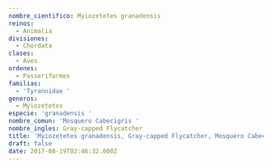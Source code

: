 ```yaml
---
nombre_cientifico: Myiozetetes granadensis
reinos:
  - Animalia
divisiones:
  - Chordata
clases:
  - Aves
ordenes:
  - Passeriformes
familias:
  - 'Tyrannidae '
generos:
  - Myiozetetes
especie: 'granadensis '
nombre_comun: 'Mosquero Cabecigrís '
nombre_ingles: Gray-capped Flycatcher
title: 'Myiozetetes granadensis, Gray-capped Flycatcher, Mosquero Cabecigrís '
draft: false
date: 2017-08-19T02:46:32.000Z
---
```


